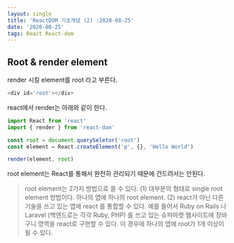 ```yaml
---
layout: single
title: 'ReactDOM 기초개념 (2) :2020-08-25'
date: '2020-08-25'
tags: React React-dom
---
```


## Root & render element

render 시킬 element를 root 라고 부른다.

```javascript
<div id='root'></div>
```

react에서 render는 아래와 같이 한다.

```javascript
import React from 'react'
import { render } from 'react-dom'

const root = document.querySeletor('root')
const element = React.createElement('p', {}, 'Hello World')

render(element, root)
```

root element는 React를 통해서 완전히 관리되기 때문에 건드려서는 안된다.

> root element는 2가지 방법으로 쓸 수 있다.
> (1) 대부분의 형태로 single root element 방법이다. 하나의 앱에 하나의 root element.
> (2) react가 아닌 다른 기술을 쓰고 있는 앱에 react 를 통합할 수 있다. 예를 들어서 Ruby on Rails 나 Laravel (백엔드로는 각각 Ruby, PHP) 를 쓰고 있는 슈퍼마켓 웹사이트에 장바구니 영역을 react로 구현할 수 있다.
> 이 경우에 하나의 앱에 root가 1개 이상이 될 수 있다.
